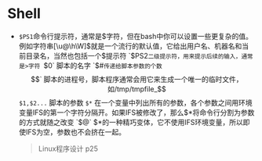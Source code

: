 # Shell

- 
   `$PS1`命令行提示符，通常是$字符，但在bash中你可以设置一些更复杂的值。例如字符串[\u@\h\W]$就是一个流行的默认值，它给出用户名、机器名和当前目录名，当然也包括一个$提示符
   `$PS2`二级提示符，用来提示后续的输入，通常是>字符
   `$0` 脚本的名字
   `$#` 传递给脚本参数的个数
   `$$` 脚本的进程号，脚本程序通常会用它来生成一个唯一的临时文件，如/tmp/tmpfile_$$
   `$1,$2...` 脚本的参数
   `$*` 在一个变量中列出所有的参数，各个参数之间用环境变量IFS的第一个字符分隔开。如果IFS被修改了，那么$*将命令行分割为参数的方式就随之改变
   `$@` $*的一种精巧变体，它不使用IFS环境变量，所以即使IFS为空，参数也不会挤在一起。

   > Linux程序设计 p25
